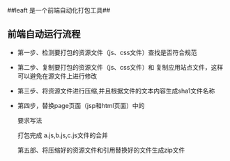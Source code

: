 ##leaft 是一个前端自动化打包工具##

## 前端自动运行流程 ##

- 第一步、检测要打包的资源文件（js、css文件）查找是否符合规范

- 第二步、复制要打包的资源文件（js、css文件）和 复制应用站点文件，这样可以避免在源文件上进行修改

- 第三步、将资源文件进行压缩,并且根据文件的文本内容生成sha1文件名称

- 第四步，替换page页面（jsp和html页面）中的<script src="" />路径

> 例如
> 
    <script type="text/javascript" src="<%=pathurl %>/js/zepto.min.js"></script>

> 替换成
> 
    <script type="text/javascript" src="<%=pathurl %>/js/__d523016f80c7d1e13a728b0cdc760d55aae80788zepto.min.js"></script>

>合并加载文件

元素写法
<script type="text/javascript" src="<%=pathurl %>/js/a.js"></script>
<script type="text/javascript" src="<%=pathurl %>/js/b.js"></script>
<script type="text/javascript" src="<%=pathurl %>/js/c.js"></script>

要求写法

<script type="text/javascript" src="<%=pathurl %>/js/a-b-c.js"></script>

打包完成
a.js,b.js,c.js文件的合并

第五部、将压缩好的资源文件和引用替换好的文件生成zip文件  
